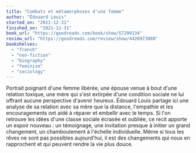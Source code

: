 ```yaml
---
title: "Combats et métamorphoses d'une femme"
author: "Édouard Louis"
started_on: "2021-12-31"
finished_on: "2021-12-31"
book_url: "https://goodreads.com/book/show/57299134"
review_url: "https://goodreads.com/review/show/4426973088"
bookshelves:
  - "french"
  - "non-fiction"
  - "biography"
  - "feminism"
  - "sociology"
---
```


Portrait poignant d'une femme libérée, une épouse venue à bout d'une relation toxique, une mère qui
s'est extirpée d'une condition sociale ne lui offrant aucune perspective d'avenir heureux. Édouard
Louis partage ici une analyse de sa relation avec sa mère que la distance, l'empathie et les
encouragements ont aidé à réparer et embellir avec le temps. Si l'on retrouve les idées d'une classe
sociale écrasée et oubliée, ce recit apporte un espoir nouveau : un témoignage, une invitation
presque à initier un grand changement, un chamboulement à l'échelle individuelle. Même si tous les
rêves ne sont pas possibles aujourd'hui, il est des changements qui nous en rapprochent et qui
peuvent rendre la vie plus douce.
